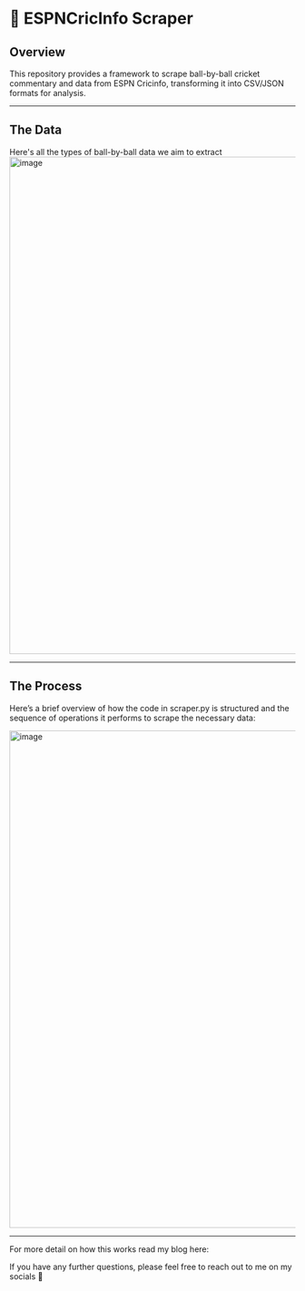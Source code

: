 # 🏏 **ESPNCricInfo Scraper**  

## **Overview**  
This repository provides a framework to scrape ball-by-ball cricket commentary and data from ESPN Cricinfo, transforming it into CSV/JSON formats for analysis.

---

## **The Data**
Here's all the types of ball-by-ball data we aim to extract
<img width="877" alt="image" src="https://github.com/user-attachments/assets/309f6ecd-3c2c-4cd0-a0ae-b8b073a57041">


---

## **The Process**
Here’s a brief overview of how the code in scraper.py is structured and the sequence of operations it performs to scrape the necessary data:

<img width="877" alt="image" src="https://github.com/user-attachments/assets/1d3e0a82-e421-4b2a-b2a2-68d7b7416607">


---
For more detail on how this works read my blog here:


If you have any further questions, please feel free to reach out to me on my socials 🔗
